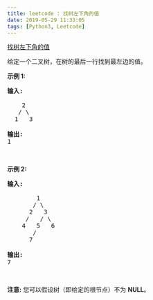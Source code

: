 ```yaml
---
title: leetcode : 找树左下角的值
date: 2019-05-29 11:33:05
tags: [Python3, Leetcode]
---
```


[找树左下角的值](https://leetcode-cn.com/problems/find-bottom-left-tree-value/)

<p>给定一个二叉树，在树的最后一行找到最左边的值。</p>

<!-- more -->

<p><strong>示例 1:</strong></p>

<pre>
<strong>输入:</strong>

    2
   / \
  1   3

<strong>输出:</strong>
1
</pre>

<p>&nbsp;</p>

<p><strong>示例 2: </strong></p>

<pre>
<strong>输入:</strong>

        1
       / \
      2   3
     /   / \
    4   5   6
       /
      7

<strong>输出:</strong>
7
</pre>

<p>&nbsp;</p>

<p><strong>注意:</strong> 您可以假设树（即给定的根节点）不为 <strong>NULL</strong>。</p>
